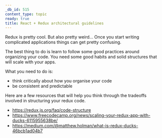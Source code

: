 ```yaml
---
_db_id: 515
content_type: topic
ready: true
title: React + Redux architectural guidelines
---
```


Redux is pretty cool. But also pretty weird... Once you start writing complicated applications things can get pretty confusing.

The best thing to do is learn to follow some good practices around organizing your code. You need some good habits and solid structures that will scale with your apps.

What you need to do is:

- think critically about how you organise your code
- be consistent and predictable

Here are a few resources that will help you think through the tradeoffs involved in structuring your redux code.

- https://redux.js.org/faq/code-structure
- https://www.freecodecamp.org/news/scaling-your-redux-app-with-ducks-6115955638be/
- https://medium.com/@matthew.holman/what-is-redux-ducks-46bcb1ad04b7